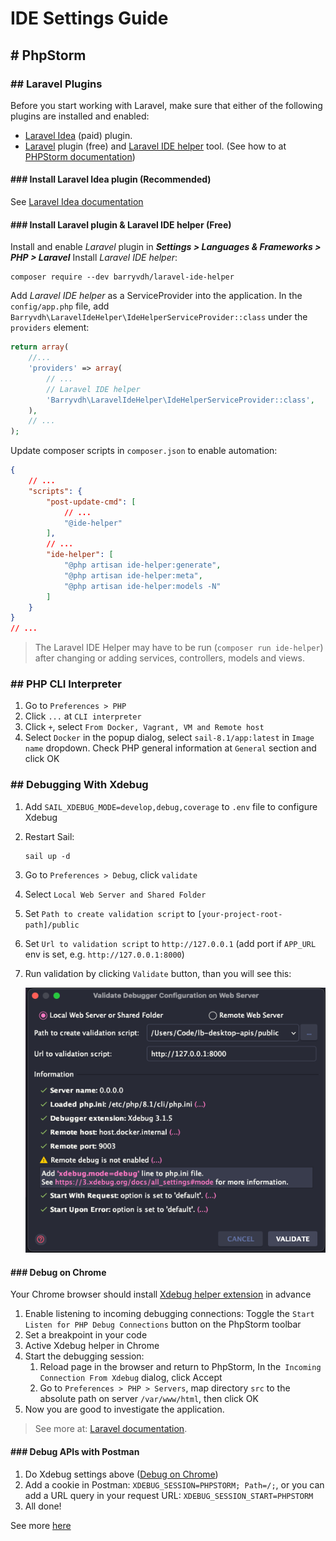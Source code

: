 # IDE Settings Guide

## # PhpStorm

### ## Laravel Plugins

Before you start working with Laravel, make sure that either of the following plugins are installed and enabled:

- [Laravel Idea](https://laravel-idea.com/docs/install) (paid) plugin.
- [Laravel](https://plugins.jetbrains.com/plugin/7532-laravel/) plugin (free)
  and [Laravel IDE helper](https://github.com/barryvdh/laravel-ide-helper) tool. (See how to
  at [PHPStorm documentation](https://www.jetbrains.com/help/phpstorm/laravel.html))

#### ### Install Laravel Idea plugin (Recommended)

See [Laravel Idea documentation](https://laravel-idea.com/docs/install)

#### ### Install Laravel plugin & Laravel IDE helper (Free)

Install and enable _Laravel_ plugin in **_Settings > Languages & Frameworks > PHP > Laravel_**
Install _Laravel IDE helper_:

```shell
composer require --dev barryvdh/laravel-ide-helper
```

Add _Laravel IDE helper_ as a ServiceProvider into the application. In the `config/app.php` file,
add `Barryvdh\LaravelIdeHelper\IdeHelperServiceProvider::class` under the `providers` element:

```php
return array(
    //...
    'providers' => array(
        // ...
        // Laravel IDE helper
        'Barryvdh\LaravelIdeHelper\IdeHelperServiceProvider::class',
    ),
    // ...
);
```

Update composer scripts in `composer.json` to enable automation:

```json lines
{
    // ...
    "scripts": {
        "post-update-cmd": [
            // ...
            "@ide-helper"
        ],
        // ...
        "ide-helper": [
            "@php artisan ide-helper:generate",
            "@php artisan ide-helper:meta",
            "@php artisan ide-helper:models -N"
        ]
    }
}
// ...
```

> The Laravel IDE Helper may have to be run (`composer run ide-helper`) after changing or adding services, controllers,
> models and views.

### ## PHP CLI Interpreter

1. Go to `Preferences > PHP`
2. Click `...` at `CLI interpreter`
3. Click `+`, select `From Docker, Vagrant, VM and Remote host`
4. Select `Docker` in the popup dialog, select `sail-8.1/app:latest` in `Image name` dropdown. Check PHP general
   information at `General` section and click OK

### ## Debugging With Xdebug

1. Add `SAIL_XDEBUG_MODE=develop,debug,coverage` to `.env` file to configure Xdebug
2. Restart Sail:

    ```shell
    sail up -d
    ```
   
3. Go to `Preferences > Debug`, click `validate`
4. Select `Local Web Server and Shared Folder`
5. Set `Path to create validation script` to `[your-project-root-path]/public`
6. Set `Url to validation script` to `http://127.0.0.1` (add port if `APP_URL` env is set, e.g. `http://127.0.0.1:8000`)
7. Run validation by clicking `Validate` button, than you will see this:

    ![](../images/validate-xdebug.png)

#### ### Debug on Chrome

Your Chrome browser should
install [Xdebug helper extension](https://chrome.google.com/webstore/detail/xdebug-helper/eadndfjplgieldjbigjakmdgkmoaaaoc)
in advance

1. Enable listening to incoming debugging connections: Toggle the `Start Listen for PHP Debug Connections` button on the PhpStorm toolbar
2. Set a breakpoint in your code
3. Active Xdebug helper in Chrome
4. Start the debugging session:
   1. Reload page in the browser and return to PhpStorm, In the` Incoming Connection From Xdebug` dialog, click Accept
   2. Go to `Preferences > PHP > Servers`, map directory `src` to the absolute path on server `/var/www/html`, then click OK
5. Now you are good to investigate the application.

> See more at: [Laravel documentation](https://laravel.com/docs/9.x/sail#debugging-with-xdebug).

#### ### Debug APIs with Postman

1. Do Xdebug settings above ([Debug on Chrome](#-debug-on-chrome))
2. Add a cookie in Postman: `XDEBUG_SESSION=PHPSTORM; Path=/;`, or you can add a URL query in your request URL: `XDEBUG_SESSION_START=PHPSTORM`
3. All done!

See more [here](https://lukashajdu.com/post/usign-xdebug-with-postman/)
